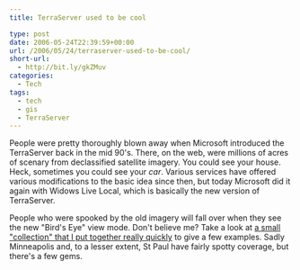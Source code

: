 ```yaml
---
title: TerraServer used to be cool

type: post
date: 2006-05-24T22:39:59+00:00
url: /2006/05/24/terraserver-used-to-be-cool/
short-url:
  - http://bit.ly/gkZMuv
categories:
  - Tech
tags:
  - tech
  - gis
  - TerraServer
---
```

People were pretty thoroughly blown away when Microsoft introduced the TerraServer back in the mid 90's. There, on the web, were millions of acres of scenary from declassified satellite imagery. You could see your house. Heck, sometimes you could see your <em>car</em>. Various services have offered various modifications to the basic idea since then, but today Microsoft did it again with Widows Live Local, which is basically the new version of TerraServer.

People who were spooked by the old imagery will fall over when they see the new "Bird's Eye" view mode. Don't believe me? Take a look at <a href="http://local.live.com/?v=2&#038;cid=7CCDB2CD303500E2!101">a small "collection" that I put together really quickly</a> to give a few examples. Sadly Minneapolis and, to a lesser extent, St Paul have fairly spotty coverage, but there's a few gems.